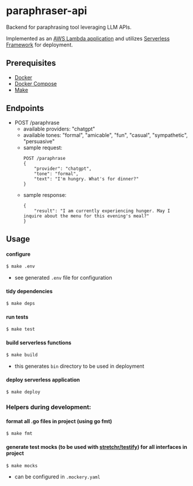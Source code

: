 # paraphraser-api

Backend for paraphrasing tool leveraging LLM APIs.

Implemented as an [AWS Lambda application](https://docs.aws.amazon.com/lambda/latest/dg/deploying-lambda-apps.html) and utilizes [Serverless Framework](https://www.serverless.com) for deployment.

## Prerequisites

- [Docker](https://docs.docker.com/get-docker/)
- [Docker Compose](https://docs.docker.com/compose/install/)
- [Make](https://www.gnu.org/software/make/)

## Endpoints

- POST /paraphrase
  - available providers: "chatgpt"
  - available tones: "formal", "amicable", "fun", "casual", "sympathetic", "persuasive"
  - sample request:
    ```
    POST /paraphrase
    {
        "provider": "chatgpt",
        "tone": "formal",
        "text": "I'm hungry. What's for dinner?"
    }
    ```
  - sample response:
    ```
    {
        "result": "I am currently experiencing hunger. May I inquire about the menu for this evening's meal?"
    }
    ```

## Usage

#### configure

```bash
$ make .env
```

- see generated `.env` file for configuration

#### tidy dependencies

```bash
$ make deps
```

#### run tests

```bash
$ make test
```

#### build serverless functions

```bash
$ make build
```

- this generates `bin` directory to be used in deployment

#### deploy serverless application

```bash
$ make deploy
```

### Helpers during development:

#### format all .go files in project (using go fmt)

```bash
$ make fmt
```

#### generate test mocks (to be used with [stretchr/testify](https://github.com/stretchr/testify)) for all interfaces in project

```bash
$ make mocks
```

- can be configured in `.mockery.yaml`
